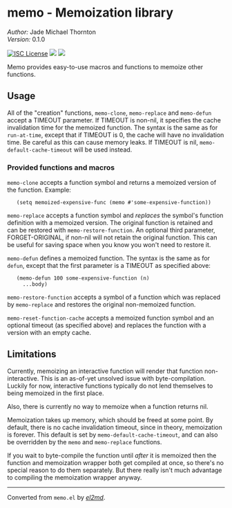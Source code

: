 # memo - Memoization library

_Author:_ Jade Michael Thornton<br>
_Version:_ 0.1.0<br>

[![ISC License](https://img.shields.io/badge/license-ISC-green.svg)](./LICENSE) [![](https://img.shields.io/github/languages/code-size/thornjad/emacs-memo.svg)](https://gitlab.com/thornjad/emacs-memo) [![](https://img.shields.io/github/v/tag/thornjad/emacs-memo.svg?label=version&color=yellowgreen)](https://gitlab.com/thornjad/emacs-memo/-/tags)

Memo provides easy-to-use macros and functions to memoize other functions.

## Usage

All of the "creation" functions, `memo-clone`, `memo-replace` and
`memo-defun` accept a TIMEOUT parameter. If TIMEOUT is non-nil, it specifies
the cache invalidation time for the memoized function. The syntax is the same
as for `run-at-time`, except that if TIMEOUT is 0, the cache will have no
invalidation time. Be careful as this can cause memory leaks. If TIMEOUT is
nil, `memo-default-cache-timeout` will be used instead.

### Provided functions and macros

`memo-clone` accepts a function symbol and returns a memoized version of the
function. Example:

       (setq memoized-expensive-func (memo #'some-expensive-function))

`memo-replace` accepts a function symbol and _replaces_ the symbol's
function definition with a memoized version. The original function is
retained and can be restored with `memo-restore-function`. An optional third
parameter, FORGET-ORIGINAL, if non-nil will not retain the original function.
This can be useful for saving space when you know you won't need to restore
it.

`memo-defun` defines a memoized function. The syntax is the same as for
`defun`, except that the first parameter is a TIMEOUT as specified above:

       (memo-defun 100 some-expensive-function (n)
         ...body)

`memo-restore-function` accepts a symbol of a function which was replaced by
`memo-replace` and restores the original non-memoized function.

`memo-reset-function-cache` accepts a memoized function symbol and an
optional timeout (as specified above) and replaces the function with a
version with an empty cache.

## Limitations

Currently, memoizing an interactive function will render that function
non-interactive. This is an as-of-yet unsolved issue with byte-compilation.
Luckily for now, interactive functions typically do not lend themselves to
being memoized in the first place.

Also, there is currently no way to memoize when a function returns nil.

Memoization takes up memory, which should be freed at some point. By default,
there is no cache invalidation timeout, since in theory, memoization is
forever. This default is set by `memo-default-cache-timeout`, and can also
be overridden by the `memo` and `memo-replace` functions.

If you wait to byte-compile the function until *after* it is memoized then
the function and memoization wrapper both get compiled at once, so there's no
special reason to do them separately. But there really isn't much advantage
to compiling the memoization wrapper anyway.


---
Converted from `memo.el` by [_el2md_](https://gitlab.com/thornjad/el2md).
